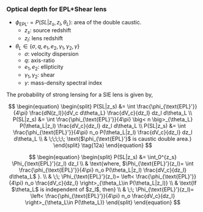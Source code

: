 ### Optical depth for EPL+Shear lens

* $\phi_{\text{EPL}'}=P(SL|z_s, z_l, \theta_L)$: area of the double caustic.
    * $z_s$: source redshift
    * $z_l$: lens redshift
* $\theta_L\in \{\sigma, q, e_1,e_2, \gamma_1, \gamma_2, \gamma\}$
    * $\sigma$: velocity dispersion
    * $q$: axis-ratio
    * $e_1, e_2$: ellipticity
    * $\gamma_1, \gamma_2$: shear
    * $\gamma$: mass-density spectral index

The probability of strong lensing for a SIE lens is given by,

$$
\begin{equation}
\begin{split}
P(SL|z_s) &=  \int \frac{\phi_{\text{EPL}'}}{4\pi} \frac{dN(z_l)}{dV_c d\theta_L} \frac{dV_c}{dz_l} dz_l d\theta_L \\
P(SL|z_s) &=  \int \frac{\phi_{\text{EPL}'}}{4\pi} \big< n \big>_{\theta_L} P(\theta_L|z_l) \frac{dV_c}{dz_l} dz_l d\theta_L \\
P(SL|z_s) &=  \int \frac{\phi_{\text{EPL}'}}{4\pi} n_o P(\theta_L|z_l) \frac{dV_c}{dz_l} dz_l d\theta_L \\
& \;\;\;\;\; \text{$\phi_{\text{EPL}'}$ is caustic double area.}
\end{split} \tag{12a}
\end{equation}
$$

$$
\begin{equation}
\begin{split}
P(SL|z_s) &=  \int_0^{z_s} \Phi_{\text{EPL}'}(z_l) dz_l \\
& \text{where, $\Phi_{\text{EPL}'}(z_l)= \int \frac{\phi_{\text{EPL}'}}{4\pi} n_o P(\theta_L|z_l) \frac{dV_c}{dz_l} d\theta_L$ }. \\
& \;\;  \Phi_{\text{EPL}'}(z_l)= \left< \frac{\phi_{\text{EPL}'}}{4\pi} n_o \frac{dV_c}{dz_l} \right>_{\theta_L\in P(\theta_L|z_l)} \\
& \text{If $\theta_L$ is independent of $z_l$, then} \\
& \;\;  \Phi_{\text{EPL}'}(z_l)= \left< \frac{\phi_{\text{EPL}'}}{4\pi} n_o \frac{dV_c}{dz_l} \right>_{\theta_L\in P(\theta_L)}
\end{split} 
\end{equation}
$$